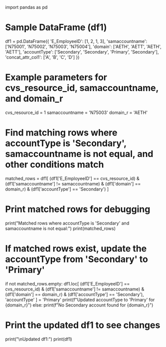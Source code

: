 import pandas as pd

# Sample DataFrame (df1)
df1 = pd.DataFrame({
    'E_EmployeeID': [1, 2, 1, 3],
    'samaccountname': ['N75001', 'N75002', 'N75003', 'N75004'],
    'domain': ['AETH', 'AETT', 'AETH', 'AETT'],
    'accountType': ['Secondary', 'Secondary', 'Primary', 'Secondary'],
    'concat_attr_col1': ['A', 'B', 'C', 'D']
})

# Example parameters for cvs_resource_id, samaccountname, and domain_r
cvs_resource_id = 1
samaccountname = 'N75003'
domain_r = 'AETH'

# Find matching rows where accountType is 'Secondary', samaccountname is not equal, and other conditions match
matched_rows = df1[
    (df1['E_EmployeeID'] == cvs_resource_id) & 
    (df1['samaccountname'] != samaccountname) & 
    (df1['domain'] == domain_r) & 
    (df1['accountType'] == 'Secondary')
]

# Print matched rows for debugging
print("Matched rows where accountType is 'Secondary' and samaccountname is not equal:")
print(matched_rows)

# If matched rows exist, update the accountType from 'Secondary' to 'Primary'
if not matched_rows.empty:
    df1.loc[
        (df1['E_EmployeeID'] == cvs_resource_id) & 
        (df1['samaccountname'] != samaccountname) & 
        (df1['domain'] == domain_r) & 
        (df1['accountType'] == 'Secondary'), 
        'accountType'
    ] = 'Primary'
    print(f"Updated accountType to 'Primary' for {domain_r}")
else:
    print(f"No Secondary account found for {domain_r}")

# Print the updated df1 to see changes
print("\nUpdated df1:")
print(df1)
